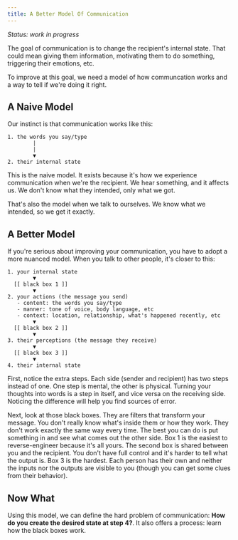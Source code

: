 ```yaml
---
title: A Better Model Of Communication
---
```


_Status: work in progress_

The goal of communication is to change the recipient's internal state. That could mean giving them information, motivating them to do
something, triggering their emotions, etc.

To improve at this goal, we need a model of how communcation works and a way to tell if we're doing it right.


## A Naive Model


Our instinct is that communication works like this:

```
1. the words you say/type
        |
        |
        ▼
2. their internal state
```

This is the naive model. It exists because it's how we experience communication when we're the recipient. We hear something, and it
affects us. We don't know what they intended, only what we got.

That's also the model when we talk to ourselves. We know what we intended, so we get it exactly.


## A Better Model


If you're serious about improving your communication, you have to adopt a more nuanced model. When you talk to other people, it's closer to this:


```
1. your internal state
        ▼
  [[ black box 1 ]]
        ▼
2. your actions (the message you send)
   - content: the words you say/type
   - manner: tone of voice, body language, etc
   - context: location, relationship, what's happened recently, etc
        ▼
  [[ black box 2 ]]
        ▼
3. their perceptions (the message they receive)
        ▼
  [[ black box 3 ]]
        ▼
4. their internal state
```

First, notice the extra steps. Each side (sender and recipient) has two steps instead of one. One step is mental, the other is
physical. Turning your thoughts into words is a step in itself, and vice versa on the receiving side. Noticing the difference 
will help you find sources of error.

Next, look at those black boxes. They are filters that transform your message. You don't really know what's inside them or how they work.
They don't work exactly the same way every time. The best you can do is put something in and see what comes out the other side. Box 1
is the easiest to reverse-engineer because it's all yours. The second box is shared between you and the recipient. You don't have full
control and it's harder to tell what the output is. Box 3 is the hardest. Each person has their own and neither the inputs nor the outputs 
are visible to you (though you can get some clues from their behavior).


## Now What


Using this model, we can define the hard problem of communication: **How do you create the desired state at step 4?**. It also offers a
process: learn how the black boxes work.
